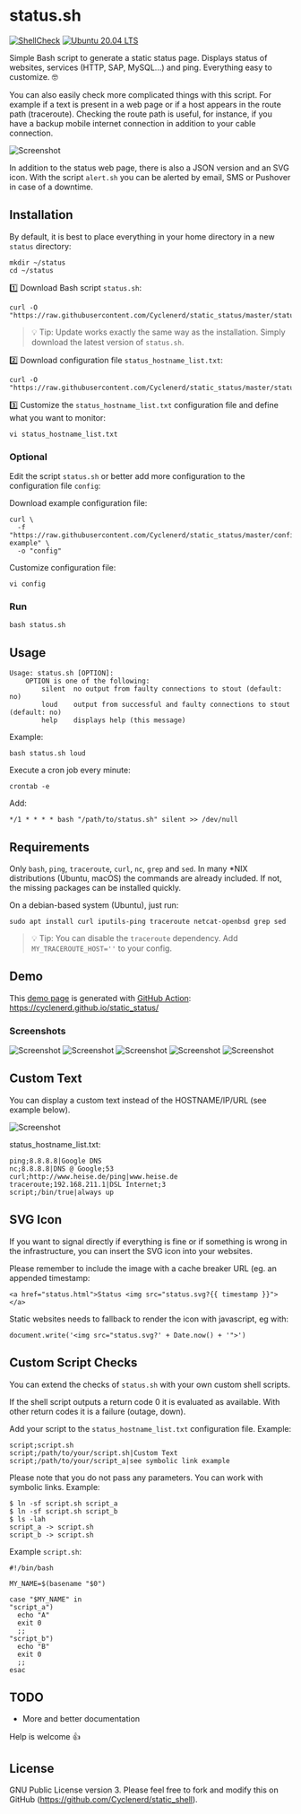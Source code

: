 # status.sh

[![ShellCheck](https://github.com/Cyclenerd/static_status/actions/workflows/shellcheck.yml/badge.svg?branch=master)](https://github.com/Cyclenerd/static_status/actions/workflows/shellcheck.yml)
[![Ubuntu 20.04 LTS](https://github.com/Cyclenerd/static_status/actions/workflows/ubuntu_2004.yml/badge.svg?branch=master)](https://github.com/Cyclenerd/static_status/actions/workflows/ubuntu_2004.yml)

Simple Bash script to generate a static status page. Displays status of websites, services (HTTP, SAP, MySQL...) and ping. Everything easy to customize. 🤓

You can also easily check more complicated things with this script.
For example if a text is present in a web page or if a host appears in the route path (traceroute).
Checking the route path is useful, for instance, if you have a backup mobile internet connection in addition to your cable connection.

![Screenshot](images/Status-Page-Screenshot.jpg)

In addition to the status web page, there is also a JSON version and an SVG icon.
With the script `alert.sh` you can be alerted by email, SMS or Pushover in case of a downtime.

## Installation

By default, it is best to place everything in your home directory in a new `status` directory:

```
mkdir ~/status
cd ~/status
```

1️⃣ Download Bash script `status.sh`:

```shell
curl -O "https://raw.githubusercontent.com/Cyclenerd/static_status/master/status.sh"
```

> 💡 Tip: Update works exactly the same way as the installation. Simply download the latest version of `status.sh`.

2️⃣ Download configuration file `status_hostname_list.txt`:

```shell
curl -O "https://raw.githubusercontent.com/Cyclenerd/static_status/master/status_hostname_list.txt"
```

3️⃣ Customize the `status_hostname_list.txt` configuration file and define what you want to monitor:

```shell
vi status_hostname_list.txt
```

### Optional

Edit the script `status.sh` or better add more configuration to the configuration file `config`:

Download example configuration file:

```shell
curl \
  -f "https://raw.githubusercontent.com/Cyclenerd/static_status/master/config-example" \
  -o "config"
```

Customize configuration file:

```shell
vi config
```

### Run

```shell
bash status.sh
```

## Usage

```text
Usage: status.sh [OPTION]:
	OPTION is one of the following:
		silent  no output from faulty connections to stout (default: no)
		loud    output from successful and faulty connections to stout (default: no)
		help    displays help (this message)
```

Example:

```shell
bash status.sh loud
```

Execute a cron job every minute:

```shell
crontab -e
```

Add:

```
*/1 * * * * bash "/path/to/status.sh" silent >> /dev/null
```

## Requirements

Only `bash`, `ping`, `traceroute`, `curl`, `nc`, `grep` and `sed`.
In many *NIX distributions (Ubuntu, macOS) the commands are already included.
If not, the missing packages can be installed quickly.

On a debian-based system (Ubuntu), just run:

```shell
sudo apt install curl iputils-ping traceroute netcat-openbsd grep sed
```

> 💡 Tip: You can disable the `traceroute` dependency. Add `MY_TRACEROUTE_HOST=''` to your config.


## Demo

This [demo page](https://cyclenerd.github.io/static_status/) is generated with [GitHub Action](https://github.com/Cyclenerd/static_status/blob/master/.github/workflows/main.yml):
<https://cyclenerd.github.io/static_status/>

### Screenshots

![Screenshot](images/Status-Page-Maintenance.jpg)
![Screenshot](images/Status-Page-OK.jpg)
![Screenshot](images/Status-Page-Outage.jpg)
![Screenshot](images/Status-Page-Major_Outage.jpg)
![Screenshot](images/Status-Page-Past-Incidents.jpg)

## Custom Text

You can display a custom text instead of the HOSTNAME/IP/URL (see example below).

![Screenshot](images/Status-Page-Custom-Text.png?v2)

status_hostname_list.txt:

```csv
ping;8.8.8.8|Google DNS
nc;8.8.8.8|DNS @ Google;53
curl;http://www.heise.de/ping|www.heise.de
traceroute;192.168.211.1|DSL Internet;3
script;/bin/true|always up
```

## SVG Icon

If you want to signal directly if everything is fine or if something is wrong in the infrastructure, you can insert the SVG icon into your websites.

Please remember to include the image with a cache breaker URL (eg. an appended timestamp:
```
<a href="status.html">Status <img src="status.svg?{{ timestamp }}"></a>
```

Static websites needs to fallback to render the icon with javascript, eg with:
```
document.write('<img src="status.svg?' + Date.now() + '">')
```

## Custom Script Checks

You can extend the checks of `status.sh` with your own custom shell scripts.

If the shell script outputs a return code 0 it is evaluated as available. With other return codes it is a failure (outage, down).

Add your script to the `status_hostname_list.txt` configuration file. Example:

```
script;script.sh
script;/path/to/your/script.sh|Custom Text
script;/path/to/your/script_a|see symbolic link example
```

Please note that you do not pass any parameters. You can work with symbolic links. Example:

```
$ ln -sf script.sh script_a
$ ln -sf script.sh script_b
$ ls -lah
script_a -> script.sh
script_b -> script.sh
```

Example `script.sh`:
```
#!/bin/bash

MY_NAME=$(basename "$0")

case "$MY_NAME" in
"script_a")
  echo "A"
  exit 0
  ;;
"script_b")
  echo "B"
  exit 0
  ;;
esac
```

## TODO

* More and better documentation

Help is welcome 👍


## License

GNU Public License version 3.
Please feel free to fork and modify this on GitHub (<https://github.com/Cyclenerd/static_shell>).